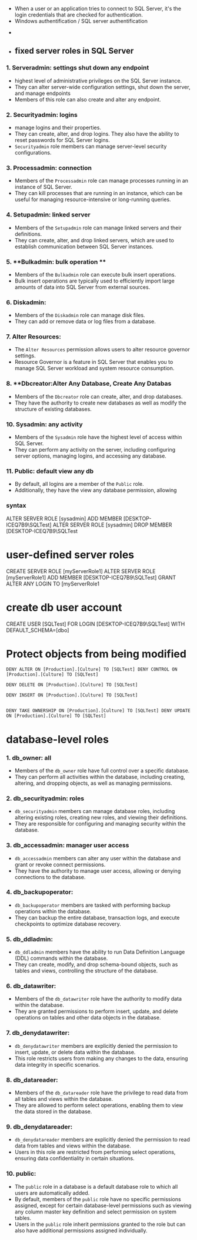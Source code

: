 - When a user or an application tries to connect to SQL Server, it's the login credentials that are checked for authentication.
- Windows authentification / SQL server authentification
-  ``` CREATE LOGIN [DESKTOP-ICEQ7B9\SQLTest] FROM WINDOWS WITH DEFAULT_DATABASE=[AdventureWorks2014]
- ## fixed server roles in SQL Server
### 1. **Serveradmin: settings shut down any endpoint**
-  highest level of administrative privileges on the SQL Server instance.
- They can alter server-wide configuration settings, shut down the server, and manage endpoints
- Members of this role can also create and alter any endpoint.

### 2. **Securityadmin: logins**

- manage logins and their properties.
- They can create, alter, and drop logins. They also have the ability to reset passwords for SQL Server logins.
- `Securityadmin` role members can manage server-level security configurations.

### 3. **Processadmin: connection**

- Members of the `Processadmin` role can manage processes running in an instance of SQL Server.
- They can kill processes that are running in an instance, which can be useful for managing resource-intensive or long-running queries.

### 4. **Setupadmin: linked server**

- Members of the `Setupadmin` role can manage linked servers and their definitions.
- They can create, alter, and drop linked servers, which are used to establish communication between SQL Server instances.

### 5. **Bulkadmin: bulk operation **

- Members of the `Bulkadmin` role can execute bulk insert operations.
- Bulk insert operations are typically used to efficiently import large amounts of data into SQL Server from external sources.
### 6. **Diskadmin:**
- Members of the `Diskadmin` role can manage disk files.
- They can add or remove data or log files from a database.

### 7. **Alter Resources:**
- The `Alter Resources` permission allows users to alter resource governor settings.
- Resource Governor is a feature in SQL Server that enables you to manage SQL Server workload and system resource consumption.

### 8. **Dbcreator:**Alter Any Database, Create Any Databas**

- Members of the `Dbcreator` role can create, alter, and drop databases.
- They have the authority to create new databases as well as modify the structure of existing databases.

### 10. **Sysadmin: any activity**

- Members of the `Sysadmin` role have the highest level of access within SQL Server.
- They can perform any activity on the server, including configuring server options, managing logins, and accessing any database.

### 11. **Public: default view any db**
- By default, all logins are a member of the `Public` role.
- Additionally, they have the view any database permission, allowing
### syntax
ALTER SERVER ROLE [sysadmin] ADD MEMBER [DESKTOP-ICEQ7B9\SQLTest] ALTER SERVER ROLE [sysadmin] DROP MEMBER [DESKTOP-ICEQ7B9\SQLTest

# user-defined server roles
CREATE SERVER ROLE [myServerRole1] ALTER SERVER ROLE [myServerRole1] ADD MEMBER [DESKTOP-ICEQ7B9\SQLTest] GRANT ALTER ANY LOGIN TO [myServerRole1
# create db user account
CREATE USER [SQLTest] FOR LOGIN [DESKTOP-ICEQ7B9\SQLTest] WITH DEFAULT_SCHEMA=[dbo]
# Protect objects from being modified
```
DENY ALTER ON [Production].[Culture] TO [SQLTest] DENY CONTROL ON [Production].[Culture] TO [SQLTest]

DENY DELETE ON [Production].[Culture] TO [SQLTest] 

DENY INSERT ON [Production].[Culture] TO [SQLTest]


DENY TAKE OWNERSHIP ON [Production].[Culture] TO [SQLTest] DENY UPDATE ON [Production].[Culture] TO [SQLTest]
```
# database-level roles
### 1. **db_owner:** all

- Members of the `db_owner` role have full control over a specific database.
- They can perform all activities within the database, including creating, altering, and dropping objects, as well as managing permissions.

### 2. **db_securityadmin:** roles

- `db_securityadmin` members can manage database roles, including altering existing roles, creating new roles, and viewing their definitions.
- They are responsible for configuring and managing security within the database.

### 3. **db_accessadmin:**  manager user access

- `db_accessadmin` members can alter any user within the database and grant or revoke connect permissions.
- They have the authority to manage user access, allowing or denying connections to the database.

### 4. **db_backupoperator:**

- `db_backupoperator` members are tasked with performing backup operations within the database.
- They can backup the entire database, transaction logs, and execute checkpoints to optimize database recovery.

### 5. **db_ddladmin:**

- `db_ddladmin` members have the ability to run Data Definition Language (DDL) commands within the database.
- They can create, modify, and drop schema-bound objects, such as tables and views, controlling the structure of the database.
### 6. **db_datawriter:**

- Members of the `db_datawriter` role have the authority to modify data within the database.
- They are granted permissions to perform insert, update, and delete operations on tables and other data objects in the database.

### 7. **db_denydatawriter:**

- `db_denydatawriter` members are explicitly denied the permission to insert, update, or delete data within the database.
- This role restricts users from making any changes to the data, ensuring data integrity in specific scenarios.

### 8. **db_datareader:**

- Members of the `db_datareader` role have the privilege to read data from all tables and views within the database.
- They are allowed to perform select operations, enabling them to view the data stored in the database.

### 9. **db_denydatareader:**

- `db_denydatareader` members are explicitly denied the permission to read data from tables and views within the database.
- Users in this role are restricted from performing select operations, ensuring data confidentiality in certain situations.

### 10. **public:**

- The `public` role in a database is a default database role to which all users are automatically added.
- By default, members of the `public` role have no specific permissions assigned, except for certain database-level permissions such as viewing any column master key definition and select permission on system tables.
- Users in the `public` role inherit permissions granted to the role but can also have additional permissions assigned individually.